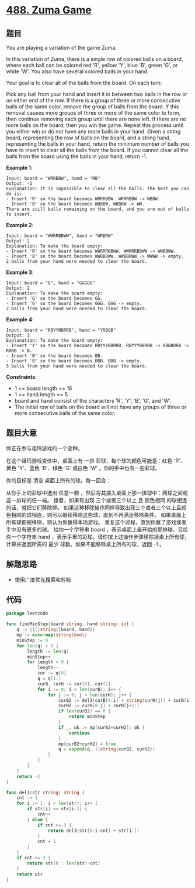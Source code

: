 # [488. Zuma Game](https://leetcode-cn.com/problems/zuma-game/)


## 题目

You are playing a variation of the game Zuma.

In this variation of Zuma, there is a single row of colored balls on a board, where each ball can be colored red 'R', yellow 'Y', blue 'B', green 'G', or white 'W'. You also have several colored balls in your hand.

Your goal is to clear all of the balls from the board. On each turn:

Pick any ball from your hand and insert it in between two balls in the row or on either end of the row.
If there is a group of three or more consecutive balls of the same color, remove the group of balls from the board.
If this removal causes more groups of three or more of the same color to form, then continue removing each group until there are none left.
If there are no more balls on the board, then you win the game.
Repeat this process until you either win or do not have any more balls in your hand.
Given a string board, representing the row of balls on the board, and a string hand, representing the balls in your hand, return the minimum number of balls you have to insert to clear all the balls from the board. If you cannot clear all the balls from the board using the balls in your hand, return -1.

**Example 1**:

```
Input: board = "WRRBBW", hand = "RB"
Output: -1
Explanation: It is impossible to clear all the balls. The best you can do is:
- Insert 'R' so the board becomes WRRRBBW. WRRRBBW -> WBBW.
- Insert 'B' so the board becomes WBBBW. WBBBW -> WW.
There are still balls remaining on the board, and you are out of balls to insert.
```

**Example 2**:
```
Input: board = "WWRRBBWW", hand = "WRBRW"
Output: 2
Explanation: To make the board empty:
- Insert 'R' so the board becomes WWRRRBBWW. WWRRRBBWW -> WWBBWW.
- Insert 'B' so the board becomes WWBBBWW. WWBBBWW -> WWWW -> empty.
2 balls from your hand were needed to clear the board.
```

**Example 3**:
```
Input: board = "G", hand = "GGGGG"
Output: 2
Explanation: To make the board empty:
- Insert 'G' so the board becomes GG.
- Insert 'G' so the board becomes GGG. GGG -> empty.
2 balls from your hand were needed to clear the board.
```

**Example 4**:
```
Input: board = "RBYYBBRRB", hand = "YRBGB"
Output: 3
Explanation: To make the board empty:
- Insert 'Y' so the board becomes RBYYYBBRRB. RBYYYBBRRB -> RBBBRRB -> RRRB -> B.
- Insert 'B' so the board becomes BB.
- Insert 'B' so the board becomes BBB. BBB -> empty.
3 balls from your hand were needed to clear the board.
```

**Constraints**:

- 1 <= board.length <= 16
- 1 <= hand.length <= 5
- board and hand consist of the characters 'R', 'Y', 'B', 'G', and 'W'.
- The initial row of balls on the board will not have any groups of three or more consecutive balls of the same color.

## 题目大意

你正在参与祖玛游戏的一个变种。

在这个祖玛游戏变体中，桌面上有 一排 彩球，每个球的颜色可能是：红色 'R'、黄色 'Y'、蓝色 'B'、绿色 'G' 或白色 'W' 。你的手中也有一些彩球。

你的目标是 清空 桌面上所有的球。每一回合：

从你手上的彩球中选出 任意一颗 ，然后将其插入桌面上那一排球中：两球之间或这一排球的任一端。
接着，如果有出现 三个或者三个以上 且 颜色相同 的球相连的话，就把它们移除掉。
如果这种移除操作同样导致出现三个或者三个以上且颜色相同的球相连，则可以继续移除这些球，直到不再满足移除条件。
如果桌面上所有球都被移除，则认为你赢得本场游戏。
重复这个过程，直到你赢了游戏或者手中没有更多的球。
给你一个字符串 board ，表示桌面上最开始的那排球。另给你一个字符串 hand ，表示手里的彩球。请你按上述操作步骤移除掉桌上所有球，计算并返回所需的 最少 球数。如果不能移除桌上所有的球，返回 -1 。

## 解题思路

- 使用广度优先搜索和剪枝

## 代码
```go
package leetcode

func findMinStep(board string, hand string) int {
	q := [][]string{{board, hand}}
	mp := make(map[string]bool)
	minStep := 0
	for len(q) > 0 {
		length := len(q)
		minStep++
		for length > 0 {
			length--
			cur := q[0]
			q = q[1:]
			curB, curH := cur[0], cur[1]
			for i := 0; i < len(curB); i++ {
				for j := 0; j < len(curH); j++ {
					curB2 := del3(curB[0:i] + string(curH[j]) + curB[i:])
					curH2 := curH[0:j] + curH[j+1:]
					if len(curB2) == 0 {
						return minStep
					}
					if _, ok := mp[curB2+curH2]; ok {
						continue
					}
					mp[curB2+curH2] = true
					q = append(q, []string{curB2, curH2})
				}
			}
		}
	}
	return -1
}

func del3(str string) string {
	cnt := 1
	for i := 1; i < len(str); i++ {
		if str[i] == str[i-1] {
			cnt++
		} else {
			if cnt >= 3 {
				return del3(str[0:i-cnt] + str[i:])
			}
			cnt = 1
		}
	}
	if cnt >= 3 {
		return str[0 : len(str)-cnt]
	}
	return str
}
```